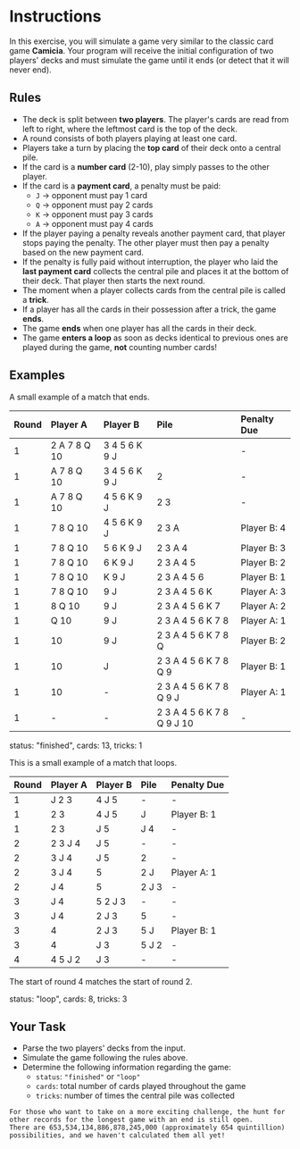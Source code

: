 # Instructions

In this exercise, you will simulate a game very similar to the classic card game **Camicia**.
Your program will receive the initial configuration of two players' decks and must simulate the game until it ends (or detect that it will never end).

## Rules

- The deck is split between **two players**.
  The player's cards are read from left to right, where the leftmost card is the top of the deck.
- A round consists of both players playing at least one card.
- Players take a turn by placing the **top card** of their deck onto a central pile.
- If the card is a **number card** (2-10), play simply passes to the other player.
- If the card is a **payment card**, a penalty must be paid:
  - `J` → opponent must pay 1 card
  - `Q` → opponent must pay 2 cards
  - `K` → opponent must pay 3 cards
  - `A` → opponent must pay 4 cards
- If the player paying a penalty reveals another payment card, that player stops paying the penalty.
  The other player must then pay a penalty based on the new payment card.
- If the penalty is fully paid without interruption, the player who laid the **last payment card** collects the central pile and places it at the bottom of their deck.
  That player then starts the next round.
- The moment when a player collects cards from the central pile is called a **trick**.
- If a player has all the cards in their possession after a trick, the game **ends**.
- The game **ends** when one player has all the cards in their deck.
- The game **enters a loop** as soon as decks identical to previous ones are played during the game, **not** counting number cards!

## Examples

A small example of a match that ends.

| Round | Player A     | Player B      | Pile                       | Penalty Due |
| :---- | :----------- | :------------ | :------------------------- | :---------- |
| 1     | 2 A 7 8 Q 10 | 3 4 5 6 K 9 J |                            | -           |
| 1     | A 7 8 Q 10   | 3 4 5 6 K 9 J | 2                          | -           |
| 1     | A 7 8 Q 10   | 4 5 6 K 9 J   | 2 3                        | -           |
| 1     | 7 8 Q 10     | 4 5 6 K 9 J   | 2 3 A                      | Player B: 4 |
| 1     | 7 8 Q 10     | 5 6 K 9 J     | 2 3 A 4                    | Player B: 3 |
| 1     | 7 8 Q 10     | 6 K 9 J       | 2 3 A 4 5                  | Player B: 2 |
| 1     | 7 8 Q 10     | K 9 J         | 2 3 A 4 5 6                | Player B: 1 |
| 1     | 7 8 Q 10     | 9 J           | 2 3 A 4 5 6 K              | Player A: 3 |
| 1     | 8 Q 10       | 9 J           | 2 3 A 4 5 6 K 7            | Player A: 2 |
| 1     | Q 10         | 9 J           | 2 3 A 4 5 6 K 7 8          | Player A: 1 |
| 1     | 10           | 9 J           | 2 3 A 4 5 6 K 7 8 Q        | Player B: 2 |
| 1     | 10           | J             | 2 3 A 4 5 6 K 7 8 Q 9      | Player B: 1 |
| 1     | 10           | -             | 2 3 A 4 5 6 K 7 8 Q 9 J    | Player A: 1 |
| 1     | -            | -             | 2 3 A 4 5 6 K 7 8 Q 9 J 10 | -           |

status: "finished", cards: 13, tricks: 1

This is a small example of a match that loops.

| Round | Player A | Player B | Pile  | Penalty Due |
| :---- | :------- | :------- | :---- | :---------- |
| 1     | J 2 3    | 4 J 5    | -     | -           |
| 1     | 2 3      | 4 J 5    | J     | Player B: 1 |
| 1     | 2 3      | J 5      | J 4   | -           |
| 2     | 2 3 J 4  | J 5      | -     | -           |
| 2     | 3 J 4    | J 5      | 2     | -           |
| 2     | 3 J 4    | 5        | 2 J   | Player A: 1 |
| 2     | J 4      | 5        | 2 J 3 | -           |
| 3     | J 4      | 5 2 J 3  | -     | -           |
| 3     | J 4      | 2 J 3    | 5     | -           |
| 3     | 4        | 2 J 3    | 5 J   | Player B: 1 |
| 3     | 4        | J 3      | 5 J 2 | -           |
| 4     | 4 5 J 2  | J 3      | -     | -           |

The start of round 4 matches the start of round 2.

status: "loop", cards: 8, tricks: 3

## Your Task

- Parse the two players' decks from the input.
- Simulate the game following the rules above.
- Determine the following information regarding the game:
  - `status`: `"finished"` or `"loop"`
  - `cards`: total number of cards played throughout the game
  - `tricks`: number of times the central pile was collected

~~~~exercism/advanced
For those who want to take on a more exciting challenge, the hunt for other records for the longest game with an end is still open.
There are 653,534,134,886,878,245,000 (approximately 654 quintillion) possibilities, and we haven't calculated them all yet!
~~~~
